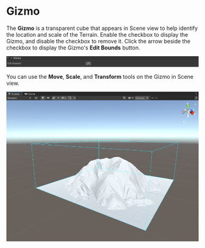 # Gizmo

The **Gizmo** is a transparent cube that appears in Scene view to help identify the location and scale of the Terrain. Enable the checkbox to display the Gizmo, and disable the checkbox to remove it. Click the arrow beside the checkbox to display  the Gizmo's **Edit Bounds** button.

![](images/Toolbox_Create_Gizmo.png)

You can use the **Move**, **Scale**, and **Transform** tools on the Gizmo in Scene view.

![](images/Toolbox_Gizmo_SceneView.png)
